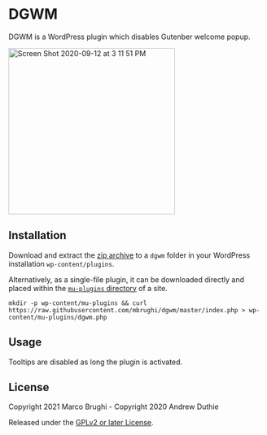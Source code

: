 # DGWM

DGWM is a WordPress plugin which disables Gutenber welcome popup.

<img width="327" alt="Screen Shot 2020-09-12 at 3 11 51 PM" src="https://user-images.githubusercontent.com/1779930/93003158-60290300-f50a-11ea-8ad0-40f414e64786.png">

## Installation

Download and extract the [zip archive](https://github.com/aduth/g-debugger/archive/master.zip) to a `dgwm` folder in your WordPress installation `wp-content/plugins`.

Alternatively, as a single-file plugin, it can be downloaded directly and placed within the [`mu-plugins` directory](https://codex.wordpress.org/Must_Use_Plugins) of a site.

```
mkdir -p wp-content/mu-plugins && curl https://raw.githubusercontent.com/mbrughi/dgwm/master/index.php > wp-content/mu-plugins/dgwm.php
```

## Usage

Tooltips are disabled as long the plugin is activated.

## License

Copyright 2021 Marco Brughi - Copyright 2020 Andrew Duthie

Released under the [GPLv2 or later License](https://www.gnu.org/licenses/gpl-2.0.html).
